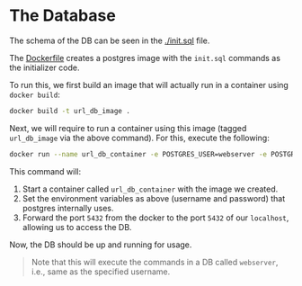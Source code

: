 # The Database

The schema of the DB can be seen in the [./init.sql](./init.sql) file.

The [Dockerfile](./Dockerfile) creates a postgres image with the `init.sql` commands as the initializer code.

To run this, we first build an image that will actually run in a container using `docker build`:

```bash
docker build -t url_db_image .
```

Next, we will require to run a container using this image (tagged `url_db_image` via the above command). For this, execute the following:

```bash
docker run --name url_db_container -e POSTGRES_USER=webserver -e POSTGRES_PASSWORD=highlysecurepassword -p 5432:5432 -d url_db_image
```

This command will:

1. Start a container called `url_db_container` with the image we created.
2. Set the environment variables as above (username and password) that postgres internally uses.
3. Forward the port `5432` from the docker to the port `5432` of our `localhost`, allowing us to access the DB.

Now, the DB should be up and running for usage.

> Note that this will execute the commands in a DB called `webserver`, i.e., same as the specified username.
